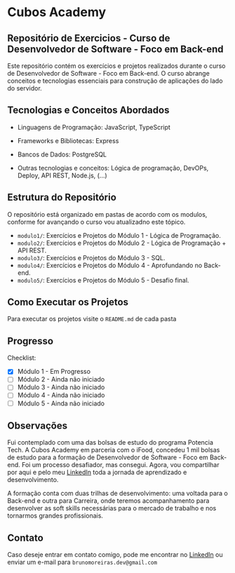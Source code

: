 # Cubos Academy 
## Repositório de Exercicios - Curso de Desenvolvedor de Software - Foco em Back-end

Este repositório contém os exercícios e projetos realizados durante o curso de Desenvolvedor de Software - Foco em Back-end. O curso abrange conceitos e tecnologias essenciais para construção de aplicações do lado do servidor.

## Tecnologias e Conceitos Abordados

- Linguagens de Programação: JavaScript, TypeScript

- Frameworks e Bibliotecas: Express

- Bancos de Dados: PostgreSQL

- Outras tecnologias e conceitos: Lógica de programação, DevOPs, Deploy, API REST, Node.js, (...)
## Estrutura do Repositório

O repositório está organizado em pastas de acordo com os modulos, conforme for avançando o curso vou atualizadno este tópico.

- `modulo1/`: Exercícios e Projetos do Módulo 1 - Lógica de Programação.
- `modulo2/`: Exercícios e Projetos do Módulo 2 - Lógica de Programação + API REST.
- `modulo3/`: Exercícios e Projetos do Módulo 3 - SQL.
- `modulo4/`: Exercícios e Projetos do Módulo 4 - Aprofundando no Back-end.
- `modulo5/`: Exercícios e Projetos do Módulo 5 - Desafio final.

## Como Executar os Projetos

Para executar os projetos visite o `README.md` de cada pasta

## Progresso

Checklist:

- [x] Módulo 1 - Em Progresso
- [ ] Módulo 2 - Ainda não iniciado
- [ ] Módulo 3 - Ainda não iniciado
- [ ] Módulo 4 - Ainda não iniciado
- [ ] Módulo 5 - Ainda não iniciado

## Observações

Fui contemplado com uma das bolsas de estudo do programa Potencia Tech. A Cubos Academy em parceria com o iFood, concedeu 1 mil bolsas de estudo para a formação de Desenvolvedor de Software - Foco em Back-end. Foi um processo desafiador, mas consegui. Agora, vou compartilhar por aqui e pelo meu [LinkedIn](https://www.linkedin.com/in/brunmoreira/) toda a jornada de aprendizado e desenvolvimento.

A formação conta com duas trilhas de desenvolvimento: uma voltada para o Back-end e outra para Carreira, onde teremos acompanhamento para desenvolver as soft skills necessárias para o mercado de trabalho e nos tornarmos grandes profissionais.

## Contato

Caso deseje entrar em contato comigo, pode me encontrar no [LinkedIn](https://www.linkedin.com/in/brunmoreira/) ou enviar um e-mail para `brunomoreiras.dev@gmail.com`